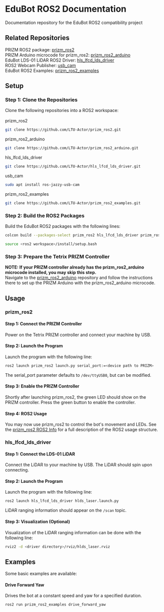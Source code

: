 # EduBot ROS2 Documentation
Documentation repository for the EduBot ROS2 compatibility project

## Related Repositories
PRIZM ROS2 package: [prizm_ros2](https://github.com/LTU-Actor/prizm_ros2) <br>
PRIZM Arduino microcode for prizm_ros2: [prizm_ros2_arduino](https://github.com/LTU-Actor/prizm_ros2_arduino) <br>
EduBot LDS-01 LiDAR ROS2 Driver: [hls_lfcd_lds_driver](https://github.com/LTU-Actor/hls_lfcd_lds_driver) <br>
ROS2 Webcam Publisher: [usb_cam](https://github.com/ros-drivers/usb_cam) <br>
EduBot ROS2 Examples: [prizm_ros2_examples](https://github.com/LTU-Actor/prizm_ros2_examples)

## Setup

### Step 1: Clone the Repositories
Clone the following repositories into a ROS2 workspace: <br><br>
prizm_ros2
``` bash
git clone https://github.com/LTU-Actor/prizm_ros2.git
```
prizm_ros2_arduino
``` bash
git clone https://github.com/LTU-Actor/prizm_ros2_arduino.git
```
hls_lfcd_lds_driver
``` bash
git clone https://github.com/LTU-Actor/hls_lfcd_lds_driver.git
```
usb_cam
``` bash
sudo apt install ros-jazzy-usb-cam
```
prizm_ros2_examples
``` bash
git clone https://github.com/LTU-Actor/prizm_ros2_examples.git
```

### Step 2: Build the ROS2 Packages
Build the EduBot ROS2 packages with the following lines:
``` bash
colcon build --packages-select prizm_ros2 hls_lfcd_lds_driver prizm_ros2_examples
```
``` bash
source <ros2 workspace>/install/setup.bash
```


### Step 3: Prepare the Tetrix PRIZM Controller
**NOTE: If your PRIZM controller already has the prizm_ros2_arduino microcode installed, you may skip this step.**<br>
Navigate to the [prizm_ros2_arduino](https://github.com/LTU-Actor/prizm_ros2_arduino) repository and follow the instructions there to set up the PRIZM Arduino with the prizm_ros2_arduino microcode.

## Usage

### prizm_ros2
#### Step 1: Connect the PRIZM Controller
Power on the Tetrix PRIZM controller and connect your machine by USB.

#### Step 2: Launch the Program
Launch the program with the following line:
``` bash
ros2 launch prizm_ros2 launch.py serial_port:=<device path to PRIZM>
```
The serial_port parameter defaults to `/dev/ttyUSB0`, but can be modified.

#### Step 3: Enable the PRIZM Controller
Shortly after launching prizm_ros2, the green LED should show on the PRIZM controller. Press the green button to enable the controller.

#### Step 4: ROS2 Usage
You may now use prizm_ros2 to control the bot's movement and LEDs. See the [prizm_ros2 ROS2 Info](https://github.com/LTU-Actor/prizm_ros2?tab=readme-ov-file#ros-info) for a full description of the ROS2 usage structure.

### hls_lfcd_lds_driver
#### Step 1: Connect the LDS-01 LiDAR
Connect the LiDAR to your machine by USB. The LiDAR should spin upon connecting.

#### Step 2: Launch the Program
Launch the program with the following line:
``` bash
ros2 launch hls_lfcd_lds_driver hlds_laser.launch.py
```
LiDAR ranging information should appear on the `/scan` topic.

#### Step 3: Visualization (Optional)
Visualization of the LiDAR ranging information can be done with the following line:
``` bash
rviz2 -d <driver directory>/rviz/hlds_laser.rviz
```
## Examples
Some basic examples are available:
#### Drive Forward Yaw
Drives the bot at a constant speed and yaw for a specified duration.
``` bash
ros2 run prizm_ros2_examples drive_forward_yaw
```

